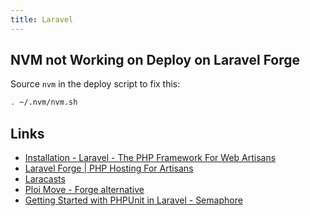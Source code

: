 ```yaml
---
title: Laravel
---
```


## NVM not Working on Deploy on Laravel Forge

Source `nvm` in the deploy script to fix this:

```bash
. ~/.nvm/nvm.sh
```

## Links

- [Installation - Laravel - The PHP Framework For Web Artisans](https://laravel.com/docs)
- [Laravel Forge | PHP Hosting For Artisans](https://forge.laravel.com)
- [Laracasts](https://laracasts.com/)
- [Ploi Move - Forge alternative](https://move.ploi.app/)
- [Getting Started with PHPUnit in Laravel - Semaphore](https://semaphoreci.com/community/tutorials/getting-started-with-phpunit-in-laravel)